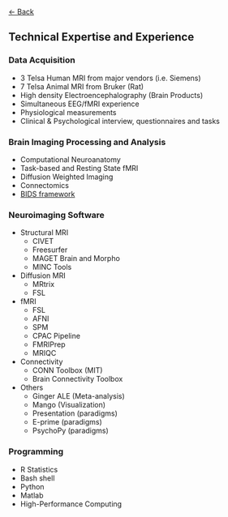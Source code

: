 [<- Back](index.md)

## Technical Expertise and Experience

### Data Acquisition

* 3 Telsa Human MRI from major vendors (i.e. Siemens)
* 7 Telsa Animal MRI from Bruker (Rat)
* High density Electroencephalography (Brain Products)
* Simultaneous EEG/fMRI experience
* Physiological measurements
* Clinical & Psychological interview, questionnaires and tasks

### Brain Imaging Processing and Analysis

* Computational Neuroanatomy
* Task-based and Resting State fMRI
* Diffusion Weighted Imaging
* Connectomics
* [BIDS framework](http://bids.neuroimaging.io/)

### Neuroimaging Software

* Structural MRI
	* CIVET
	* Freesurfer
	* MAGET Brain and Morpho
	* MINC Tools
* Diffusion MRI
	* MRtrix
	* FSL
* fMRI
	* FSL
	* AFNI
	* SPM
	* CPAC Pipeline
	* FMRIPrep
	* MRIQC
* Connectivity
	* CONN Toolbox (MIT)
	* Brain Connectivity Toolbox
* Others
	* Ginger ALE (Meta-analysis)
	* Mango (Visualization)
	* Presentation (paradigms)
	* E-prime (paradigms)
	* PsychoPy (paradigms)

### Programming

* R Statistics
* Bash shell
* Python
* Matlab
* High-Performance Computing


